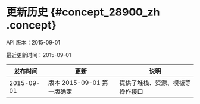 # 更新历史 {#concept_28900_zh .concept}

API 版本：2015-09-01

最近更新时间：2015-09-01

|发布时间|更新|说明|
|----|--|--|
|2015-09-01|版本 2015-09-01 第一版确定|提供了堆栈、资源、模板等操作接口|

